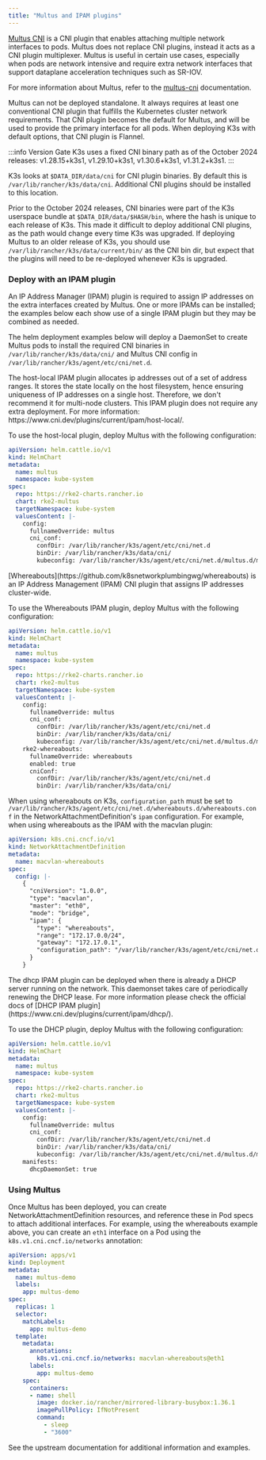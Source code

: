 ```yaml
---
title: "Multus and IPAM plugins"
---
```


[Multus CNI](https://github.com/k8snetworkplumbingwg/multus-cni) is a CNI plugin that enables attaching multiple network interfaces to pods. Multus does not replace CNI plugins, instead it acts as a CNI plugin multiplexer. Multus is useful in certain use cases, especially when pods are network intensive and require extra network interfaces that support dataplane acceleration techniques such as SR-IOV.

For more information about Multus, refer to the [multus-cni](https://github.com/k8snetworkplumbingwg/multus-cni/tree/master/docs) documentation.

Multus can not be deployed standalone. It always requires at least one conventional CNI plugin that fulfills the Kubernetes cluster network requirements. That CNI plugin becomes the default for Multus, and will be used to provide the primary interface for all pods. When deploying K3s with default options, that CNI plugin is Flannel.

:::info Version Gate
K3s uses a fixed CNI binary path as of the October 2024 releases: v1.28.15+k3s1, v1.29.10+k3s1, v1.30.6+k3s1, v1.31.2+k3s1.
:::

K3s looks at `$DATA_DIR/data/cni` for CNI plugin binaries. By default this is `/var/lib/rancher/k3s/data/cni`. Additional CNI plugins should be installed to this location.

Prior to the October 2024 releases, CNI binaries were part of the K3s userspace bundle at `$DATA_DIR/data/$HASH/bin`, where the hash is unique to each release of K3s.
This made it difficult to deploy additional CNI plugins, as the path would change every time K3s was upgraded.
If deploying Multus to an older release of K3s, you should use `/var/lib/rancher/k3s/data/current/bin/` as the CNI bin dir, but expect that the plugins will need to be re-deployed whenever K3s is upgraded.

### Deploy with an IPAM plugin

An IP Address Manager (IPAM) plugin is required to assign IP addresses on the extra interfaces created by Multus. One or more IPAMs can be installed; the examples below each show use of a single IPAM plugin but they may be combined as needed.

The helm deployment examples below will deploy a DaemonSet to create Multus pods to install the required CNI binaries in `/var/lib/rancher/k3s/data/cni/` and Multus CNI config in `/var/lib/rancher/k3s/agent/etc/cni/net.d`.

<Tabs groupId = "MultusIPAMplugins">
<TabItem value="host-local" default>
The host-local IPAM plugin allocates ip addresses out of a set of address ranges. It stores the state locally on the host filesystem, hence ensuring uniqueness of IP addresses on a single host. Therefore, we don't recommend it for multi-node clusters. This IPAM plugin does not require any extra deployment. For more information: https://www.cni.dev/plugins/current/ipam/host-local/.

To use the host-local plugin, deploy Multus with the following configuration:
```yaml
apiVersion: helm.cattle.io/v1
kind: HelmChart
metadata:
  name: multus
  namespace: kube-system
spec:
  repo: https://rke2-charts.rancher.io
  chart: rke2-multus
  targetNamespace: kube-system
  valuesContent: |-
    config:
      fullnameOverride: multus
      cni_conf:
        confDir: /var/lib/rancher/k3s/agent/etc/cni/net.d
        binDir: /var/lib/rancher/k3s/data/cni/
        kubeconfig: /var/lib/rancher/k3s/agent/etc/cni/net.d/multus.d/multus.kubeconfig
```

</TabItem>
<TabItem value="Whereabouts" default>
[Whereabouts](https://github.com/k8snetworkplumbingwg/whereabouts) is an IP Address Management (IPAM) CNI plugin that assigns IP addresses cluster-wide.

To use the Whereabouts IPAM plugin, deploy Multus with the following configuration:
```yaml
apiVersion: helm.cattle.io/v1
kind: HelmChart
metadata:
  name: multus
  namespace: kube-system
spec:
  repo: https://rke2-charts.rancher.io
  chart: rke2-multus
  targetNamespace: kube-system
  valuesContent: |-
    config:
      fullnameOverride: multus
      cni_conf:
        confDir: /var/lib/rancher/k3s/agent/etc/cni/net.d
        binDir: /var/lib/rancher/k3s/data/cni/
        kubeconfig: /var/lib/rancher/k3s/agent/etc/cni/net.d/multus.d/multus.kubeconfig
    rke2-whereabouts:
      fullnameOverride: whereabouts
      enabled: true
      cniConf:
        confDir: /var/lib/rancher/k3s/agent/etc/cni/net.d
        binDir: /var/lib/rancher/k3s/data/cni/
```

When using whereabouts on K3s, `configuration_path` must be set to `/var/lib/rancher/k3s/agent/etc/cni/net.d/whereabouts.d/whereabouts.conf` in the NetworkAttachmentDefinition's `ipam` configuration.
For example, when using whereabouts as the IPAM with the macvlan plugin:
```yaml
apiVersion: k8s.cni.cncf.io/v1
kind: NetworkAttachmentDefinition
metadata:
  name: macvlan-whereabouts
spec:
  config: |-
    {
      "cniVersion": "1.0.0",
      "type": "macvlan",
      "master": "eth0",
      "mode": "bridge",
      "ipam": {
        "type": "whereabouts",
        "range": "172.17.0.0/24",
        "gateway": "172.17.0.1",
        "configuration_path": "/var/lib/rancher/k3s/agent/etc/cni/net.d/whereabouts.d/whereabouts.conf"
      }
    }
```

</TabItem>
<TabItem value="Multus DHCP daemon" default>
The dhcp IPAM plugin can be deployed when there is already a DHCP server running on the network. This daemonset takes care of periodically renewing the DHCP lease. For more information please check the official docs of [DHCP IPAM plugin](https://www.cni.dev/plugins/current/ipam/dhcp/).

To use the DHCP plugin, deploy Multus with the following configuration:
```yaml
apiVersion: helm.cattle.io/v1
kind: HelmChart
metadata:
  name: multus
  namespace: kube-system
spec:
  repo: https://rke2-charts.rancher.io
  chart: rke2-multus
  targetNamespace: kube-system
  valuesContent: |-
    config:
      fullnameOverride: multus
      cni_conf:
        confDir: /var/lib/rancher/k3s/agent/etc/cni/net.d
        binDir: /var/lib/rancher/k3s/data/cni/
        kubeconfig: /var/lib/rancher/k3s/agent/etc/cni/net.d/multus.d/multus.kubeconfig
    manifests:
      dhcpDaemonSet: true
```

</TabItem>
</Tabs>

### Using Multus

Once Multus has been deployed, you can create NetworkAttachmentDefinition resources, and reference these in Pod specs to attach additional interfaces.
For example, using the whereabouts example above, you can create an `eth1` interface on a Pod using the `k8s.v1.cni.cncf.io/networks` annotation:
```yaml
apiVersion: apps/v1
kind: Deployment
metadata:
  name: multus-demo
  labels:
    app: multus-demo
spec:
  replicas: 1
  selector:
    matchLabels:
      app: multus-demo
  template:
    metadata:
      annotations:
        k8s.v1.cni.cncf.io/networks: macvlan-whereabouts@eth1
      labels:
        app: multus-demo
    spec:
      containers:
      - name: shell
        image: docker.io/rancher/mirrored-library-busybox:1.36.1
        imagePullPolicy: IfNotPresent
        command:
          - sleep
          - "3600"
```

See the upstream documentation for additional information and examples.
